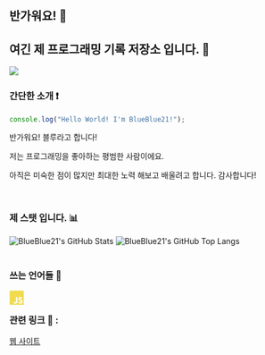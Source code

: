## 반가워요! 👋
## 여긴 제 프로그래밍 기록 저장소 입니다. 💾

<img align="left" src="https://komarev.com/ghpvc/?username=blueblue21&style=flat-square"/>

<br>

### 간단한 소개 ❗
```javascript
console.log("Hello World! I'm BlueBlue21!");
```

반가워요! 블루라고 합니다!

저는 프로그래밍을 좋아하는 평범한 사람이에요.

아직은 미숙한 점이 많지만 최대한 노력 해보고 배울려고 합니다. 감사합니다!

<br>

### 제 스탯 입니다. 📊

<div align="left">
      <img alt="BlueBlue21's GitHub Stats" src="https://github-readme-stats-mocha-zeta.vercel.app/api?username=bluenoob232&show_icons=true&theme=react"/>
    <img align="top" alt="BlueBlue21's GitHub Top Langs" src="https://github-readme-stats-mocha-zeta.vercel.app/api/top-langs/?username=bluenoob232&show_icons=true&theme=react&layout=compact"/>
</div>

<br>

### 쓰는 언어들 💬

<img align="left" alt="Javascript" width="26px" src="https://github.com/devicons/devicon/blob/master/icons/javascript/javascript-plain.svg"/>

<br>

### 관련 링크 📌 :

[웹 사이트](None)

